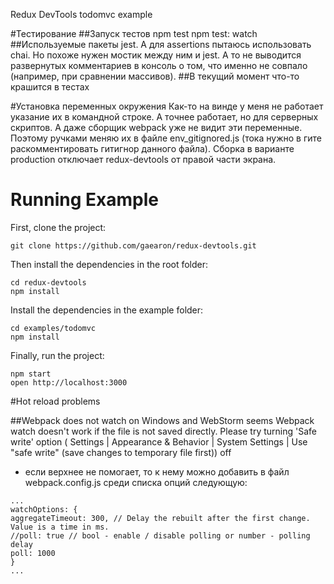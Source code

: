 Redux DevTools todomvc example

#Тестирование
##Запуск тестов
npm test
npm test: watch
##Используемые пакеты
jest.
А для assertions пытаюсь использовать chai. Но похоже нужен мостик между ним и jest.
А то не выводится развернутых комментариев в консоль о том, что именно не совпало (например, при сравнении массивов).
##В текущий момент что-то крашится в тестах

#Установка переменных окружения
Как-то на винде у меня не работает указание их в командной строке. А точнее работает, но для серверных скриптов.
А даже сборщик webpack уже не видит эти переменные.
Поэтому ручками меняю их в файле env_gitignored.js (тока нужно в гите раскомментировать гитигнор данного файла).
Сборка в варианте production отключает redux-devtools от правой части экрана.

# Running Example

First, clone the project:

```
git clone https://github.com/gaearon/redux-devtools.git
```

Then install the dependencies in the root folder:

```
cd redux-devtools
npm install
```

Install the dependencies in the example folder:

```
cd examples/todomvc
npm install
```

Finally, run the project:

```
npm start
open http://localhost:3000
```

#Hot reload problems

##Webpack does not watch on Windows and WebStorm
seems Webpack watch doesn't work if the file is not saved directly. Please try turning 'Safe write' option ( Settings | Appearance & Behavior | System Settings | Use "safe write" (save changes to temporary file first)) off

+ если верхнее не помогает, то к нему можно добавить в файл webpack.config.js среди списка опций следующую:
```
...
watchOptions: {
aggregateTimeout: 300, // Delay the rebuilt after the first change. Value is a time in ms.
//poll: true // bool - enable / disable polling or number - polling delay
poll: 1000
}
...
```

